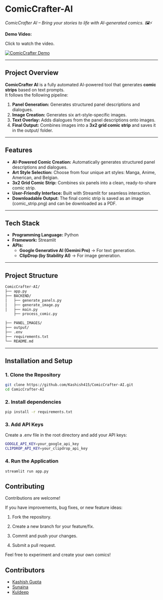 # ComicCrafter-AI

_ComicCrafter AI – Bring your stories to life with AI-generated comics.  🖼️⚡_

**Demo Video:** 

Click to watch the video.

[![ComicCrafter Demo](https://img.youtube.com/vi/bQmbAsUNWtY/hqdefault.jpg)](https://youtu.be/bQmbAsUNWtY)




---

##  **Project Overview**
**ComicCrafter AI** is a fully automated AI-powered tool that generates **comic strips** based on text prompts.  
It follows the following pipeline:
1. **Panel Generation:** Generates structured panel descriptions and dialogues.  
2. **Image Creation:** Generates six art-style-specific images.  
3. **Text Overlay:** Adds dialogues from the panel descriptions onto images.  
4. **Final Output:** Combines images into a **3x2 grid comic strip** and saves it in the output/ folder.  

---

##  **Features**
 - **AI-Powered Comic Creation:**  Automatically generates structured panel descriptions and dialogues.  
 - **Art Style Selection:**  Choose from four unique art styles: Manga, Anime, American, and Belgian.  
 - **3x2 Grid Comic Strip:**  Combines six panels into a clean, ready-to-share comic strip.  
 - **User-Friendly Interface:**  Built with Streamlit for seamless interaction.  
 - **Downloadable Output:** The final comic strip is saved as an image (comic_strip.png) and can be downloaded as a PDF.  
 

---

##  **Tech Stack**
- **Programming Language:** Python  
- **Framework:** Streamlit  
- **APIs:**  
  - **Google Generative AI (Gemini Pro)** → For text generation.  
  - **ClipDrop (by Stability AI)** → For image generation.  

---

##  **Project Structure**
```bash
ComicCrafter-AI/
├── app.py                  
├── BACKEND/               
│   ├── generate_panels.py  
│   ├── generate_image.py   
│   ├── main.py
    ├── process_comic.py
           
├── PANEL_IMAGES/           
├── output/               
├── .env                   
├── requirements.txt      
└── README.md
```
---

##  **Installation and Setup**
### **1. Clone the Repository**
```bash
git clone https://github.com/Kashish415/ComicCrafter-AI.git  
cd ComicCrafter-AI
```

### **2. Install dependencies**
```bash
pip install -r requirements.txt
```

### **3. Add API Keys**
 Create a .env file in the root directory and add your API keys:
 
```bash
GOOGLE_API_KEY=your_google_api_key  
CLIPDROP_API_KEY=your_clipdrop_api_key
``` 

### **4. Run the Application**
```bash
streamlit run app.py
```


## **Contributing**
Contributions are welcome!

If you have improvements, bug fixes, or new feature ideas:

1. Fork the repository.

2. Create a new branch for your feature/fix.

3. Commit and push your changes.

4. Submit a pull request.

Feel free to experiment and create your own comics!

## Contributors  
- [Kashish Gupta](https://github.com/Kashish415)
- [Sunaina](https://github.com/Sunaina792)
- [Kuldeep](https://github.com/kuldeep-khator)


